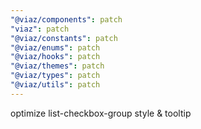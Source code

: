 ```yaml
---
"@viaz/components": patch
"viaz": patch
"@viaz/constants": patch
"@viaz/enums": patch
"@viaz/hooks": patch
"@viaz/themes": patch
"@viaz/types": patch
"@viaz/utils": patch
---
```


optimize list-checkbox-group style & tooltip
